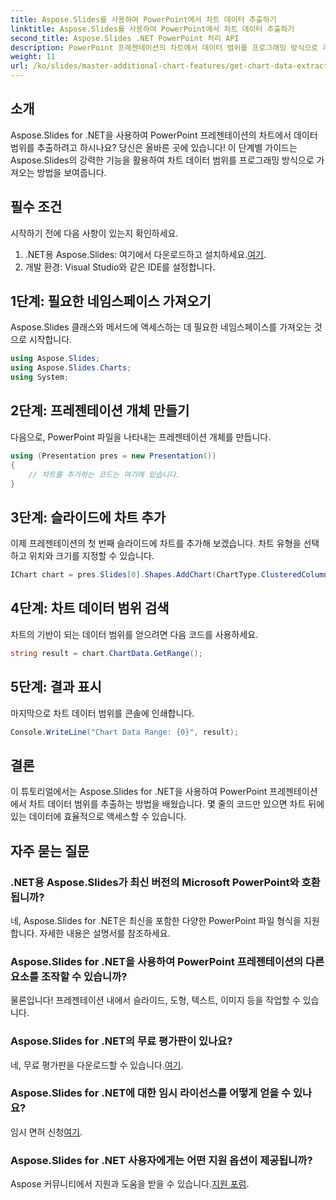 ```yaml
---
title: Aspose.Slides를 사용하여 PowerPoint에서 차트 데이터 추출하기
linktitle: Aspose.Slides를 사용하여 PowerPoint에서 차트 데이터 추출하기
second_title: Aspose.Slides .NET PowerPoint 처리 API
description: PowerPoint 프레젠테이션의 차트에서 데이터 범위를 프로그래밍 방식으로 추출하는 방법을 배우면서 Aspose.Slides for .NET의 힘을 활용하세요. 이 단계별 가이드는 명확한 지침을 제공합니다.
weight: 11
url: /ko/slides/master-additional-chart-features/get-chart-data-extraction/
---
```

## 소개

Aspose.Slides for .NET을 사용하여 PowerPoint 프레젠테이션의 차트에서 데이터 범위를 추출하려고 하시나요? 당신은 올바른 곳에 있습니다! 이 단계별 가이드는 Aspose.Slides의 강력한 기능을 활용하여 차트 데이터 범위를 프로그래밍 방식으로 가져오는 방법을 보여줍니다.

## 필수 조건

시작하기 전에 다음 사항이 있는지 확인하세요.

1.  .NET용 Aspose.Slides: 여기에서 다운로드하고 설치하세요.[여기](https://releases.aspose.com/slides/net/).
2. 개발 환경: Visual Studio와 같은 IDE를 설정합니다.

## 1단계: 필요한 네임스페이스 가져오기

Aspose.Slides 클래스와 메서드에 액세스하는 데 필요한 네임스페이스를 가져오는 것으로 시작합니다.

```csharp
using Aspose.Slides;
using Aspose.Slides.Charts;
using System;
```

## 2단계: 프레젠테이션 개체 만들기

다음으로, PowerPoint 파일을 나타내는 프레젠테이션 개체를 만듭니다.

```csharp
using (Presentation pres = new Presentation())
{
    // 차트를 추가하는 코드는 여기에 있습니다.
}
```

## 3단계: 슬라이드에 차트 추가

이제 프레젠테이션의 첫 번째 슬라이드에 차트를 추가해 보겠습니다. 차트 유형을 선택하고 위치와 크기를 지정할 수 있습니다.

```csharp
IChart chart = pres.Slides[0].Shapes.AddChart(ChartType.ClusteredColumn, 10, 10, 400, 300);
```

## 4단계: 차트 데이터 범위 검색

차트의 기반이 되는 데이터 범위를 얻으려면 다음 코드를 사용하세요.

```csharp
string result = chart.ChartData.GetRange();
```

## 5단계: 결과 표시

마지막으로 차트 데이터 범위를 콘솔에 인쇄합니다.

```csharp
Console.WriteLine("Chart Data Range: {0}", result);
```

## 결론

이 튜토리얼에서는 Aspose.Slides for .NET을 사용하여 PowerPoint 프레젠테이션에서 차트 데이터 범위를 추출하는 방법을 배웠습니다. 몇 줄의 코드만 있으면 차트 뒤에 있는 데이터에 효율적으로 액세스할 수 있습니다.

## 자주 묻는 질문

### .NET용 Aspose.Slides가 최신 버전의 Microsoft PowerPoint와 호환됩니까?
네, Aspose.Slides for .NET은 최신을 포함한 다양한 PowerPoint 파일 형식을 지원합니다. 자세한 내용은 설명서를 참조하세요.

### Aspose.Slides for .NET을 사용하여 PowerPoint 프레젠테이션의 다른 요소를 조작할 수 있습니까?
물론입니다! 프레젠테이션 내에서 슬라이드, 도형, 텍스트, 이미지 등을 작업할 수 있습니다.

### Aspose.Slides for .NET의 무료 평가판이 있나요?
 네, 무료 평가판을 다운로드할 수 있습니다.[여기](https://releases.aspose.com/).

### Aspose.Slides for .NET에 대한 임시 라이선스를 어떻게 얻을 수 있나요?
 임시 면허 신청[여기](https://purchase.aspose.com/temporary-license/).

### Aspose.Slides for .NET 사용자에게는 어떤 지원 옵션이 제공됩니까?
 Aspose 커뮤니티에서 지원과 도움을 받을 수 있습니다.[지원 포럼](https://forum.aspose.com/).